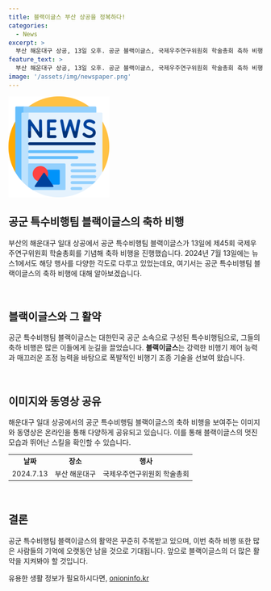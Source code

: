 ```yaml
---
title: 블랙이글스 부산 상공을 정복하다!
categories:
  - News
excerpt: >
  부산 해운대구 상공, 13일 오후. 공군 블랙이글스, 국제우주연구위원회 학술총회 축하 비행. (출처: 뉴스1)
feature_text: >
  부산 해운대구 상공, 13일 오후. 공군 블랙이글스, 국제우주연구위원회 학술총회 축하 비행. (출처: 뉴스1)
image: '/assets/img/newspaper.png'
---
```


<p><img src="/assets/img/newspaper.png" alt="kimp 속보" /></p>

<h2 data-ke-size="size26">공군 특수비행팀 블랙이글스의 축하 비행</h2>

<p>부산의 해운대구 일대 상공에서 공군 특수비행팀 블랙이글스가 13일에 제45회 국제우주연구위원회 학술총회를 기념해 축하 비행을 진행했습니다. 2024년 7월 13일에는 뉴스1에서도 해당 행사를 다양한 각도로 다루고 있었는데요, 여기서는 공군 특수비행팀 블랙이글스의 축하 비행에 대해 알아보겠습니다.</p>

<p data-ke-size="size16">&nbsp;</p>

<h2 data-ke-size="size24">블랙이글스와 그 활약</h2>

<p>공군 특수비행팀 블랙이글스는 대한민국 공군 소속으로 구성된 특수비행팀으로, 그들의 축하 비행은 많은 이들에게 눈길을 끌었습니다. <b>블랙이글스</b>는 강력한 비행기 제어 능력과 매끄러운 조정 능력을 바탕으로 폭발적인 비행기 조종 기술을 선보여 왔습니다.</p>

<p data-ke-size="size16">&nbsp;</p>

<h2 data-ke-size="size24">이미지와 동영상 공유</h2>

<p>해운대구 일대 상공에서의 공군 특수비행팀 블랙이글스의 축하 비행을 보여주는 이미지와 동영상은 온라인을 통해 다양하게 공유되고 있습니다. 이를 통해 블랙이글스의 멋진 모습과 뛰어난 스킬을 확인할 수 있습니다.</p>

<table>
  <tr>
    <td style="text-align: center; height: 17px;"><b>날짜</b></td>
    <td style="text-align: center; height: 17px;"><b>장소</b></td>
    <td style="text-align: center; height: 17px;"><b>행사</b></td>
  </tr>
  <tr>
    <td style="text-align: center; height: 17px;">2024.7.13</td>
    <td style="text-align: center; height: 17px;">부산 해운대구</td>
    <td style="text-align: center; height: 17px;">국제우주연구위원회 학술총회</td>
  </tr>
</table>

<p data-ke-size="size16">&nbsp;</p>

<h2 data-ke-size="size24">결론</h2>

<p>공군 특수비행팀 블랙이글스의 활약은 꾸준히 주목받고 있으며, 이번 축하 비행 또한 많은 사람들의 기억에 오랫동안 남을 것으로 기대됩니다. 앞으로 블랙이글스의 더 많은 활약을 지켜봐야 할 것입니다.</p>
유용한 생활 정보가 필요하시다면, <a href="https://onioninfo.kr" rel="dofollow">onioninfo.kr</a>


